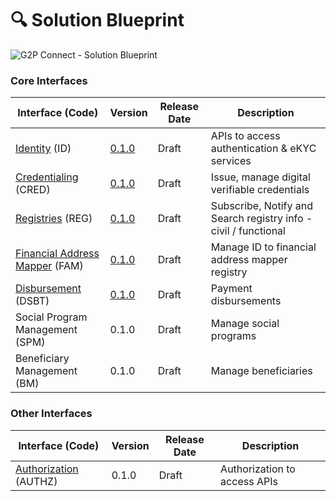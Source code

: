 # 🔍 Solution Blueprint

![G2P Connect - Solution Blueprint](.gitbook/assets/solution\_bluerpint.png)

### Core Interfaces

| Interface (Code)                                                                                  | Version                                                               | Release Date | Description                                                     |
| ------------------------------------------------------------------------------------------------- | --------------------------------------------------------------------- | ------------ | --------------------------------------------------------------- |
| [Identity](protocol/interfaces/identity.md) (ID)                                                  | [0.1.0](https://g2p-connect.github.io/specs/dist/g2p-identity.html)   | Draft        | APIs to access authentication & eKYC services                   |
| [Credentialing](protocol/interfaces/credentialing.md) (CRED)                                      | [0.1.0](https://g2p-connect.github.io/specs/dist/g2p-credential.html) | Draft        | Issue, manage digital verifiable credentials                    |
| [Registries](protocol/interfaces/registries.md) (REG)                                             | [0.1.0](https://g2p-connect.github.io/specs/dist/g2p-registry.html)   | Draft        | Subscribe, Notify and Search registry info - civil / functional |
| [Financial Address Mapper](protocol/interfaces/beneficiary-management/mapper-architecture/) (FAM) | [0.1.0](https://g2p-connect.github.io/specs/dist/g2p-mapper.html)     | Draft        | Manage ID to financial address mapper registry                  |
| [Disbursement](protocol/interfaces/social-program-management/disbursement.md) (DSBT)              | [0.1.0](https://g2p-connect.github.io/specs/dist/g2p-disburse.html)   | Draft        | Payment disbursements                                           |
| Social Program Management (SPM)                                                                   | 0.1.0                                                                 | Draft        | Manage social programs                                          |
| Beneficiary Management (BM)                                                                       | 0.1.0                                                                 | Draft        | Manage beneficiaries                                            |

### Other Interfaces

| Interface (Code)                                            | Version | Release Date | Description                  |
| ----------------------------------------------------------- | ------- | ------------ | ---------------------------- |
| [Authorization](protocol/security/authorization.md) (AUTHZ) | 0.1.0   | Draft        | Authorization to access APIs |
